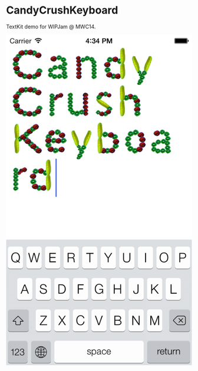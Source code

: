 CandyCrushKeyboard
==================

TextKit demo for WIPJam @ MWC14.

![Screenshot](screenshot.png?raw=true)
